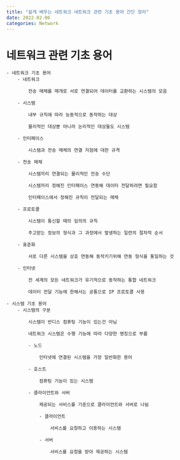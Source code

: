 ```yaml
---
title: "쉽게 배우는 네트워크 네트워크 관련 기초 용어 간단 정리"
date: 2022-02-06
categories: Network
---
```


# 네트워크 관련 기초 용어

    - 네트워크 기초 용어
        - 네트워크

            전송 매체를 매개로 서로 연결되어 데이터를 교환하는 시스템의 모음

        - 시스템

            내부 규칙에 따라 능동적으로 동작하는 대상

            물리적인 대상뿐 아니라 논리적인 대상들도 시스템

        - 인터페이스

            시스템과 전송 매체의 연결 지점에 대한 규격

        - 전송 매체

            시스템끼리 연결되는 물리적인 전송 수단

            시스템끼리 정해진 인터페이스 연동해 데이터 전달하려면 필요함

            인터페이스에서 정해진 규칙이 전달되는 매체

        - 프로토콜

            시스템이 통신할 때의 임의의 규칙

            주고받는 정보의 형식과 그 과정에서 발생하는 일련의 절차적 순서

        - 표준화

            서로 다른 시스템을 상호 연동해 동작키기위해 연동 형식을 통일하는 것

        - 인터넷

            전 세계의 모든 네트워크가 유기적으로 동작하는 통합 네트워크

            데이터 전달 기능에 한해서는 공통으로 IP 프로토콜 사용

    - 시스템 기초 용어
        - 시스템의 구분

            시스템이 반디스 컴퓨팅 기능이 있는건 아님

            네트워크 시스템은 수행 기능에 따라 다양한 명칭으로 부름

            - 노드

                인터넷에 연결된 시스템을 가장 일반화한 용어

            - 호스트

                컴퓨팅 기능이 있는 시스템

            - 클라이언트와 서버

                제공되는 서비스를 기준으로 클라이언트와 서버로 나뉨

                - 클라이언트

                    서비스를 요청하고 이용하는 시스템

                - 서버

                    서비스를 요청을 받아 제공하는 시스템
